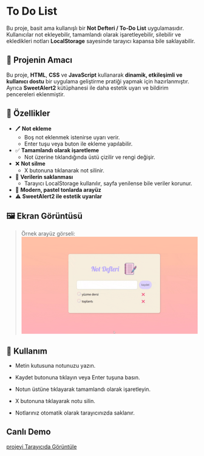 # To Do List 



 Bu proje, basit ama kullanışlı bir **Not Defteri / To-Do List** uygulamasıdır.  
Kullanıcılar not ekleyebilir, tamamlandı olarak işaretleyebilir, silebilir ve ekledikleri notları **LocalStorage** sayesinde tarayıcı kapansa bile saklayabilir.


## 🎯 Projenin Amacı
Bu proje, **HTML**, **CSS** ve **JavaScript** kullanarak **dinamik, etkileşimli ve kullanıcı dostu** bir uygulama geliştirme pratiği yapmak için hazırlanmıştır.  
Ayrıca **SweetAlert2** kütüphanesi ile daha estetik uyarı ve bildirim pencereleri eklenmiştir.

## 🚀 Özellikler
- 🖊️ **Not ekleme**  
  - Boş not eklenmek istenirse uyarı verir.
  - Enter tuşu veya buton ile ekleme yapılabilir.
- ✅ **Tamamlandı olarak işaretleme**  
  - Not üzerine tıklandığında üstü çizilir ve rengi değişir.
- ❌ **Not silme**  
  - X butonuna tıklanarak not silinir.
- 💾 **Verilerin saklanması**  
  - Tarayıcı LocalStorage kullanılır, sayfa yenilense bile veriler korunur.
- 🎨 **Modern, pastel tonlarda arayüz**
- ⚠️ **SweetAlert2 ile estetik uyarılar**

  
## 🖼️ Ekran Görüntüsü
> Örnek arayüz görseli:
![Not Defteri Ekran Görüntüsü](todolist.gif)


## 📌 Kullanım

* Metin kutusuna notunuzu yazın.

* Kaydet butonuna tıklayın veya Enter tuşuna basın.

* Notun üstüne tıklayarak tamamlandı olarak işaretleyin.

* X butonuna tıklayarak notu silin.

* Notlarınız otomatik olarak tarayıcınızda saklanır.

## Canlı Demo 

[projeyi Tarayıcıda Görüntüle](https://rahile0120.github.io/To-Do-List/)
